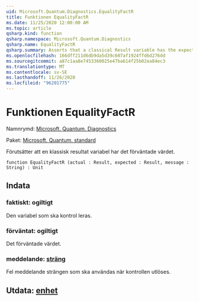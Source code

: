 ```yaml
---
uid: Microsoft.Quantum.Diagnostics.EqualityFactR
title: Funktionen EqualityFactR
ms.date: 11/25/2020 12:00:00 AM
ms.topic: article
qsharp.kind: function
qsharp.namespace: Microsoft.Quantum.Diagnostics
qsharp.name: EqualityFactR
qsharp.summary: Asserts that a classical Result variable has the expected value.
ms.openlocfilehash: 166dff211d6db9da5d39c607af1924ffd6d276dd
ms.sourcegitcommit: a87c1aa8e7453360025e47ba614f25b02ea84ec3
ms.translationtype: MT
ms.contentlocale: sv-SE
ms.lasthandoff: 11/26/2020
ms.locfileid: "96201775"
---
```

# <a name="equalityfactr-function"></a>Funktionen EqualityFactR

Namnrymd: [Microsoft. Quantum. Diagnostics](xref:Microsoft.Quantum.Diagnostics)

Paket: [Microsoft. Quantum. standard](https://nuget.org/packages/Microsoft.Quantum.Standard)


Förutsätter att en klassisk resultat variabel har det förväntade värdet.

```qsharp
function EqualityFactR (actual : Result, expected : Result, message : String) : Unit
```


## <a name="input"></a>Indata

### <a name="actual--__invalidresult__"></a>faktiskt: __ogiltigt <Result>__

Den variabel som ska kontrol leras.


### <a name="expected--__invalidresult__"></a>förväntat: __ogiltigt <Result>__

Det förväntade värdet.


### <a name="message--string"></a>meddelande: [sträng](xref:microsoft.quantum.lang-ref.string)

Fel meddelande strängen som ska användas när kontrollen utlöses.



## <a name="output--unit"></a>Utdata: [enhet](xref:microsoft.quantum.lang-ref.unit)

